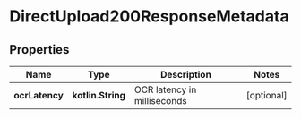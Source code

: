 
# DirectUpload200ResponseMetadata

## Properties
| Name | Type | Description | Notes |
| ------------ | ------------- | ------------- | ------------- |
| **ocrLatency** | **kotlin.String** | OCR latency in milliseconds |  [optional] |



